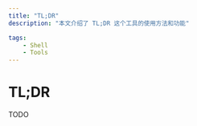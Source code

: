 ```yaml
---
title: "TL;DR"
description: "本文介绍了 TL;DR 这个工具的使用方法和功能"

tags:
    - Shell
    - Tools
---
```


# TL;DR

TODO